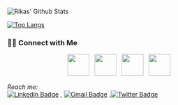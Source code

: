 <br>

<img align="center" src="https://github-readme-stats.vercel.app/api?username=RikasMRM&include_all_commits=true&count_private=true&show_icons=true&line_height=20&title_color=7A7ADB&icon_color=2234AE&text_color=D3D3D3&bg_color=0,000000,130F40" alt="Rikas' Github Stats">

</br>

[![Top Langs](https://github-readme-stats.vercel.app/api/top-langs/?username=RikasMRM&layout=compact&text_color=daf7dc&bg_color=151515)](https://github.com/devSouvik/github-readme-stats)


<h3> 🤝🏻 Connect with Me </h3>

<p align="center">
&nbsp; <a href="https://twitter.com/RkRikas" target="_blank" rel="noopener noreferrer"><img src="https://img.icons8.com/plasticine/100/000000/twitter.png" width="50" /></a>  
&nbsp; <a href="https://www.instagram.com/rk.rikas/" target="_blank" rel="noopener noreferrer"><img src="https://img.icons8.com/plasticine/100/000000/instagram-new.png" width="50" /></a>  
&nbsp; <a href="https://www.linkedin.com/in/rikasmrm" target="_blank" rel="noopener noreferrer"><img src="https://img.icons8.com/plasticine/100/000000/linkedin.png" width="50" /></a>
&nbsp; <a href="mailto:rikasrkf@gmail.com" target="_blank" rel="noopener noreferrer"><img src="https://img.icons8.com/plasticine/100/000000/gmail.png"  width="50" /></a>
</p>

<i>Reach me:</i><br>
[![Linkedin Badge](https://img.shields.io/badge/-LinkedIn-blue?style=flat-square&logo=Linkedin&logoColor=white&link=https://www.linkedin.com/in/rikasmrm)](https://www.linkedin.com/in/rikasmrm/) 
, [![Gmail Badge](https://img.shields.io/badge/-Gmail-c14438?style=flat-square&logo=Gmail&logoColor=white&link=mailto:rikasrkf@gmail.com)](mailto:rikasrkf@gmail.com)
,[![Twitter Badge](https://img.shields.io/badge/-Rikas-1ca0f1?style=flat-square&logo=twitter&logoColor=white&link=https://twitter.com/RkRikas)](https://twitter.com/RkRikas)
</div>
